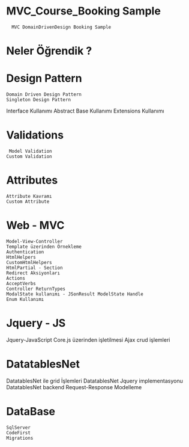 # MVC_Course_Booking Sample
      
      MVC DomainDrivenDesign Booking Sample

# Neler Öğrendik ?

# Design Pattern 
    
    Domain Driven Design Pattern
    Singleton Design Pattern
    

Interface Kullanımı
Abstract Base Kullanımı
Extensions Kullanımı


# Validations
    
     Model Validation
    Custom Validation
    
# Attributes

    Attribute Kavramı
    Custom Attribute

# Web - MVC 
    
    Model-View-Controller
    Template üzerinden Örnekleme
    Authentication
    HtmlHelpers
    CustomHtmlHelpers
    HtmlPartial - Section
    Redirect Aksiyonları
    Actions
    AcceptVerbs
    Controller ReturnTypes
    ModalState kullanımı - JSonResult ModelState Handle
    Enum Kullanımı
    
# Jquery - JS

   Jquery-JavaScript Core.js üzerinden işletilmesi
   Ajax crud işlemleri

# DatatablesNet 

   DatatablesNet ile grid İşlemleri
   DatatablesNet Jquery implementasyonu
   DatatablesNet backend Request-Response Modelleme
   
# DataBase

    SqlServer
    CodeFirst
    Migrations
    




